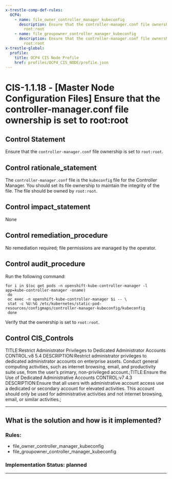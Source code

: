 ```yaml
---
x-trestle-comp-def-rules:
  OCP4:
    - name: file_owner_controller_manager_kubeconfig
      description: Ensure that the controller-manager.conf file ownership is set to
        root:root
    - name: file_groupowner_controller_manager_kubeconfig
      description: Ensure that the controller-manager.conf file ownership is set to
        root:root
x-trestle-global:
  profile:
    title: OCP4 CIS Node Profile
    href: profiles/OCP4_CIS_NODE/profile.json
---
```


# CIS-1.1.18 - \[Master Node Configuration Files\] Ensure that the controller-manager.conf file ownership is set to root:root

## Control Statement

Ensure that the `controller-manager.conf` file ownership is set to `root:root`.

## Control rationale_statement

The `controller-manager.conf` file is the `kubeconfig` file for the Controller Manager. You should set its file ownership to maintain the integrity of the file. The file should be owned by `root:root`.

## Control impact_statement

None

## Control remediation_procedure

No remediation required; file permissions are managed by the operator.

## Control audit_procedure

Run the following command:

```
for i in $(oc get pods -n openshift-kube-controller-manager -l app=kube-controller-manager -oname)
 do
 oc exec -n openshift-kube-controller-manager $i -- \
 stat -c %U:%G /etc/kubernetes/static-pod-resources/configmaps/controller-manager-kubeconfig/kubeconfig
 done
```

Verify that the ownership is set to `root:root`.

## Control CIS_Controls

TITLE:Restrict Administrator Privileges to Dedicated Administrator Accounts CONTROL:v8 5.4 DESCRIPTION:Restrict administrator privileges to dedicated administrator accounts on enterprise assets. Conduct general computing activities, such as internet browsing, email, and productivity suite use, from the user’s primary, non-privileged account.;TITLE:Ensure the Use of Dedicated Administrative Accounts CONTROL:v7 4.3 DESCRIPTION:Ensure that all users with administrative account access use a dedicated or secondary account for elevated activities. This account should only be used for administrative activities and not internet browsing, email, or similar activities.;

______________________________________________________________________

## What is the solution and how is it implemented?

<!-- For implementation status enter one of: implemented, partial, planned, alternative, not-applicable -->

<!-- Note that the list of rules under ### Rules: is read-only and changes will not be captured after assembly to JSON -->

<!-- Add control implementation description here for control: CIS-1.1.18 -->

### Rules:

  - file_owner_controller_manager_kubeconfig
  - file_groupowner_controller_manager_kubeconfig

### Implementation Status: planned

______________________________________________________________________
